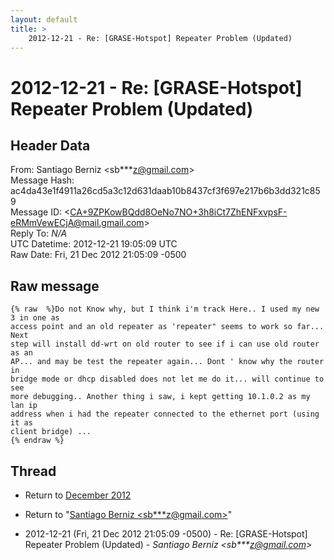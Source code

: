 ```yaml
---
layout: default
title: >
    2012-12-21 - Re: [GRASE-Hotspot] Repeater Problem (Updated)
---
```


# 2012-12-21 - Re: [GRASE-Hotspot] Repeater Problem (Updated)

## Header Data

From: Santiago Berniz \<sb***z@gmail.com\><br>
Message Hash: ac4da43e1f4911a26cd5a3c12d631daab10b8437cf3f697e217b6b3dd321c859<br>
Message ID: \<CA+9ZPKowBQdd8OeNo7NO+3h8iCt7ZhENFxvpsF-eRMmVewECjA@mail.gmail.com\><br>
Reply To: _N/A_<br>
UTC Datetime: 2012-12-21 19:05:09 UTC<br>
Raw Date: Fri, 21 Dec 2012 21:05:09 -0500<br>

## Raw message

```
{% raw  %}Do not Know why, but I think i'm track Here.. I used my new 3 in one as
access point and an old repeater as 'repeater" seems to work so far... Next
step will install dd-wrt on old router to see if i can use old router as an
AP... and may be test the repeater again... Dont ' know why the router in
bridge mode or dhcp disabled does not let me do it... will continue to see
more debugging.. Another thing i saw, i kept getting 10.1.0.2 as my lan ip
address when i had the repeater connected to the ethernet port (using it as
client bridge) ...
{% endraw %}
```

## Thread

+ Return to [December 2012](/archive/2012/12)

+ Return to "[Santiago Berniz <sb***z<span>@</span>gmail.com>](/authors/sb___z_at_gmail_com)"

+ 2012-12-21 (Fri, 21 Dec 2012 21:05:09 -0500) - Re: [GRASE-Hotspot] Repeater Problem (Updated) - _Santiago Berniz \<sb***z@gmail.com\>_

